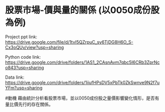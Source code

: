 # 股票市場-價與量的關係 (以0050成份股為例)
Project ppt link: https://drive.google.com/file/d/1tvI5QZrpuC_sy6TjDG8H6O_S-Cx3oQUv/view?usp=sharing

Python code link: https://drive.google.com/drive/folders/1AS1_2CAsnAvm7qbc5I6CRb3ZprNco843?usp=sharing

Data link: https://drive.google.com/drive/folders/1iiufHPsDV5xPbTk0ZkSwnve9N2f7uYFm?usp=sharing

#動機
藉由統計分析看股票市場，並以0050成份股之量價影響變化情形，是否有量比價先行的存在關係。
